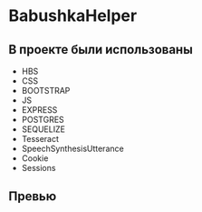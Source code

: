 # BabushkaHelper

## В проекте были использованы

- HBS
- CSS
- BOOTSTRAP
- JS
- EXPRESS
- POSTGRES
- SEQUELIZE
- Tesseract
- SpeechSynthesisUtterance
- Cookie
- Sessions

## Превью
